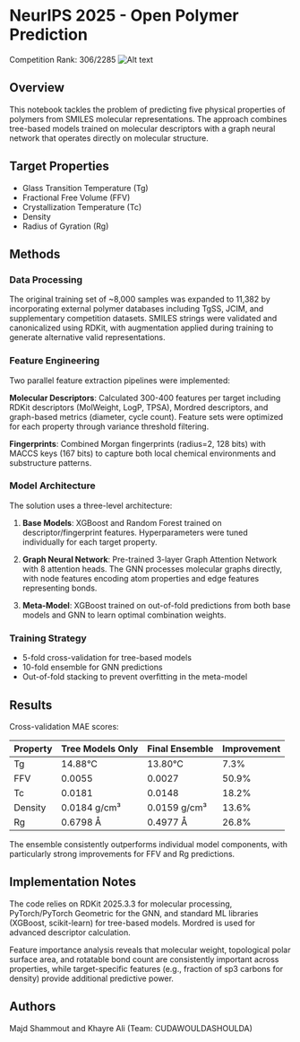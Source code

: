 # NeurIPS 2025 - Open Polymer Prediction

Competition Rank: 306/2285
![Alt text](./images/screenshot.png)

## Overview

This notebook tackles the problem of predicting five physical properties of polymers from SMILES molecular representations. The approach combines tree-based models trained on molecular descriptors with a graph neural network that operates directly on molecular structure.

## Target Properties

- Glass Transition Temperature (Tg)
- Fractional Free Volume (FFV) 
- Crystallization Temperature (Tc)
- Density
- Radius of Gyration (Rg)

## Methods

### Data Processing

The original training set of ~8,000 samples was expanded to 11,382 by incorporating external polymer databases including TgSS, JCIM, and supplementary competition datasets. SMILES strings were validated and canonicalized using RDKit, with augmentation applied during training to generate alternative valid representations.

### Feature Engineering

Two parallel feature extraction pipelines were implemented:

**Molecular Descriptors**: Calculated 300-400 features per target including RDKit descriptors (MolWeight, LogP, TPSA), Mordred descriptors, and graph-based metrics (diameter, cycle count). Feature sets were optimized for each property through variance threshold filtering.

**Fingerprints**: Combined Morgan fingerprints (radius=2, 128 bits) with MACCS keys (167 bits) to capture both local chemical environments and substructure patterns.

### Model Architecture

The solution uses a three-level architecture:

1. **Base Models**: XGBoost and Random Forest trained on descriptor/fingerprint features. Hyperparameters were tuned individually for each target property.

2. **Graph Neural Network**: Pre-trained 3-layer Graph Attention Network with 8 attention heads. The GNN processes molecular graphs directly, with node features encoding atom properties and edge features representing bonds.

3. **Meta-Model**: XGBoost trained on out-of-fold predictions from both base models and GNN to learn optimal combination weights.

### Training Strategy

- 5-fold cross-validation for tree-based models
- 10-fold ensemble for GNN predictions
- Out-of-fold stacking to prevent overfitting in the meta-model

## Results

Cross-validation MAE scores:

| Property | Tree Models Only | Final Ensemble | Improvement |
|----------|-----------------|----------------|-------------|
| Tg | 14.88°C | 13.80°C | 7.3% |
| FFV | 0.0055 | 0.0027 | 50.9% |
| Tc | 0.0181 | 0.0148 | 18.2% |
| Density | 0.0184 g/cm³ | 0.0159 g/cm³ | 13.6% |
| Rg | 0.6798 Å | 0.4977 Å | 26.8% |

The ensemble consistently outperforms individual model components, with particularly strong improvements for FFV and Rg predictions.

## Implementation Notes

The code relies on RDKit 2025.3.3 for molecular processing, PyTorch/PyTorch Geometric for the GNN, and standard ML libraries (XGBoost, scikit-learn) for tree-based models. Mordred is used for advanced descriptor calculation.

Feature importance analysis reveals that molecular weight, topological polar surface area, and rotatable bond count are consistently important across properties, while target-specific features (e.g., fraction of sp3 carbons for density) provide additional predictive power.

## Authors

Majd Shammout and Khayre Ali (Team: CUDAWOULDASHOULDA)
